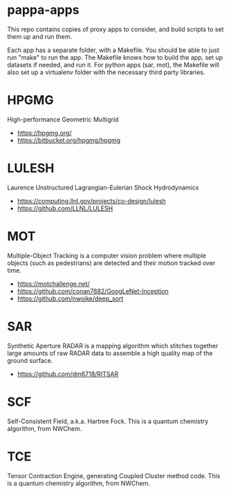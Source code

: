 # pappa-apps

This repo contains copies of proxy apps to consider, and build scripts
to set them up and run them.

Each app has a separate folder, with a Makefile.  You should be able to
just run "make" to run the app.  The Makefile knows how to build the
app, set up datasets if needed, and run it.  For python apps (sar,
mot), the Makefile will also set up a virtualenv folder with the
necessary third party libraries.


# HPGMG

High-performance Geometric Multigrid

* https://hpgmg.org/
* https://bitbucket.org/hpgmg/hpgmg

# LULESH

Laurence Unstructured Lagrangian-Eulerian Shock Hydrodynamics

* https://computing.llnl.gov/projects/co-design/lulesh
* https://github.com/LLNL/LULESH

# MOT

Multiple-Object Tracking is a computer vision problem where multiple
objects (such as pedestrians) are detected and their motion tracked
over time.

* https://motchallenge.net/
* https://github.com/conan7882/GoogLeNet-Inception
* https://github.com/nwojke/deep_sort

# SAR

Synthetic Aperture RADAR is a mapping algorithm which stitches together
large amounts of raw RADAR data to assemble a high quality map of the
ground surface.

* https://github.com/dm6718/RITSAR

# SCF

Self-Consistent Field, a.k.a. Hartree Fock.  This is a quantum chemistry
algorithm, from NWChem.

# TCE

Tensor Contraction Engine, generating Coupled Cluster method code.
This is a quantum chemistry algorithm, from NWChem.
